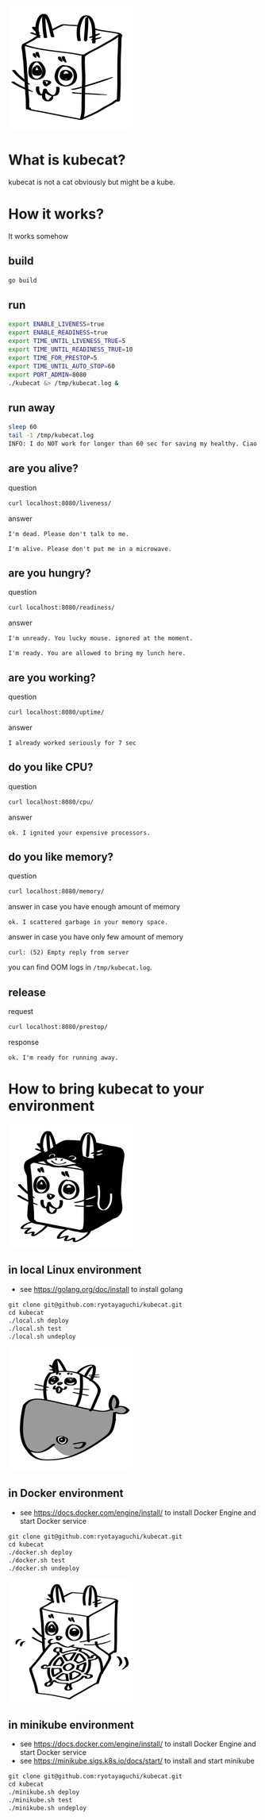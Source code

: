 <img src="img/i_am_a_kat.png" width="250" alt="I am a cat">

# What is kubecat?
kubecat is not a cat obviously but might be a kube.

# How it works?
It works somehow

## build
```bash
go build
```

## run
```bash
export ENABLE_LIVENESS=true
export ENABLE_READINESS=true
export TIME_UNTIL_LIVENESS_TRUE=5
export TIME_UNTIL_READINESS_TRUE=10
export TIME_FOR_PRESTOP=5
export TIME_UNTIL_AUTO_STOP=60
export PORT_ADMIN=8080
./kubecat &> /tmp/kubecat.log &
```

## run away

```bash
sleep 60
tail -1 /tmp/kubecat.log
INFO: I do NOT work for longer than 60 sec for saving my healthy. Ciao churu!
```

## are you alive?

question

```bash
curl localhost:8080/liveness/
```

answer
```
I'm dead. Please don't talk to me.
```

```
I'm alive. Please don't put me in a microwave.
```

## are you hungry?

question

```bash
curl localhost:8080/readiness/
```

answer

```
I'm unready. You lucky mouse. ignored at the moment.
```

```
I'm ready. You are allowed to bring my lunch here.
```

## are you working?

question

```bash
curl localhost:8080/uptime/
```

answer

```
I already worked seriously for 7 sec
```

## do you like CPU?

question

```bash
curl localhost:8080/cpu/
```

answer

```
ok. I ignited your expensive processors.
```

## do you like memory?

question

```bash
curl localhost:8080/memory/
```

answer in case you have enough amount of memory

```
ok. I scattered garbage in your memory space.
```

answer in case you have only few amount of memory

```
curl: (52) Empty reply from server
```

you can find OOM logs in `/tmp/kubecat.log`.

## release

request

```bash
curl localhost:8080/prestop/
```

response

```
ok. I'm ready for running away.
```

# How to bring kubecat to your environment

<img src="img/penguin_wrapped.png" width="250" alt="penguin wrapped">

## in local Linux environment
- see https://golang.org/doc/install to install golang

```
git clone git@github.com:ryotayaguchi/kubecat.git
cd kubecat
./local.sh deploy
./local.sh test
./local.sh undeploy
```

<img src="img/wheel_whale.png" width="250" alt="whell whale">

## in Docker environment
- see https://docs.docker.com/engine/install/ to install Docker Engine and start Docker service

```
git clone git@github.com:ryotayaguchi/kubecat.git
cd kubecat
./docker.sh deploy
./docker.sh test
./docker.sh undeploy
```

<img src="img/wheel_is_yummy.png" width="250" alt="wheel is yummy">

## in minikube environment
- see https://docs.docker.com/engine/install/ to install Docker Engine and start Docker service
- see https://minikube.sigs.k8s.io/docs/start/ to install and start minikube

```
git clone git@github.com:ryotayaguchi/kubecat.git
cd kubecat
./minikube.sh deploy
./minikube.sh test
./minikube.sh undeploy
```